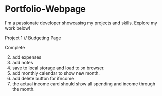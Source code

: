 # Portfolio-Webpage
 I'm a passionate developer showcasing my projects and skills. Explore my work below!

Project 1 // Budgeting Page
<!-- 1. Show total income from user input on planned income. 
    a. I am stuck in this area. I need to figure out how to add all the totals for the user and to show on planned income card. THe issue I am dealing with is getting the total out of function and showing it the planned income function. I do not want to combined the function into one.  --> Complete
2. add expenses
3. add notes
4. save to local storage and load to on browser.
5. add monthly calendar to show new month.
6. add delete button for ifncome
7. the actual income card should show all spending and income through the month. 
